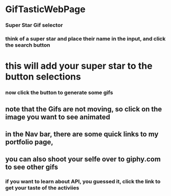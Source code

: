 # GifTasticWebPage



### Super Star Gif selector

### think of a super star and place their name in the input, and click the search button
# this will add your super star to the button selections

### now click the button to generate some gifs
## note that the Gifs are not moving, so click on the image you want to see animated


## in the Nav bar, there are some quick links to my portfolio page, 
## you can also shoot your selfe over to giphy.com to see other gifs
### if you want to learn about API, you guessed it, click the link to get your taste of the activiies


